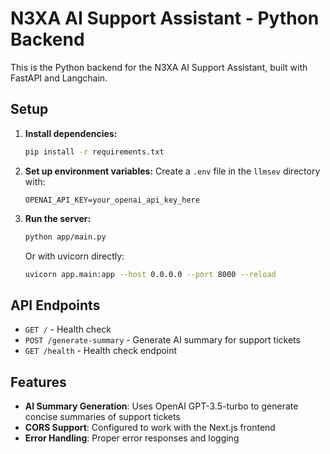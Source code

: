 # N3XA AI Support Assistant - Python Backend

This is the Python backend for the N3XA AI Support Assistant, built with FastAPI and Langchain.

## Setup

1. **Install dependencies:**
   ```bash
   pip install -r requirements.txt
   ```

2. **Set up environment variables:**
   Create a `.env` file in the `llmsev` directory with:
   ```
   OPENAI_API_KEY=your_openai_api_key_here
   ```

3. **Run the server:**
   ```bash
   python app/main.py
   ```
   
   Or with uvicorn directly:
   ```bash
   uvicorn app.main:app --host 0.0.0.0 --port 8000 --reload
   ```

## API Endpoints

- `GET /` - Health check
- `POST /generate-summary` - Generate AI summary for support tickets
- `GET /health` - Health check endpoint

## Features

- **AI Summary Generation**: Uses OpenAI GPT-3.5-turbo to generate concise summaries of support tickets
- **CORS Support**: Configured to work with the Next.js frontend
- **Error Handling**: Proper error responses and logging
